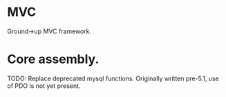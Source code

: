 # MVC
Ground->up MVC framework.
# Core assembly. 


TODO: Replace deprecated mysql functions. Originally written pre-5.1, use of PDO is not yet present.
